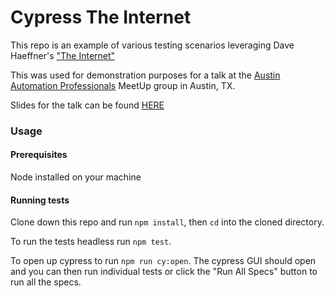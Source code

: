 # Cypress The Internet

This repo is an example of various testing scenarios leveraging Dave Haeffner's ["The Internet"](https://github.com/tourdedave/the-internet)

This was used for demonstration purposes for a talk at the [Austin Automation Professionals](https://www.meetup.com/Austin-Automation-Professionals) MeetUp group in Austin, TX.

Slides for the talk can be found [HERE](https://slides.com/boblubecker/cypress-the-internet)

### Usage

#### Prerequisites

Node installed on your machine

#### Running tests

Clone down this repo and run `npm install`, then `cd` into the cloned directory.

To run the tests headless run `npm test`.

To open up cypress to run `npm run cy:open`. The cypress GUI should open and you can then run individual tests or click the "Run All Specs" button to run all the specs.

